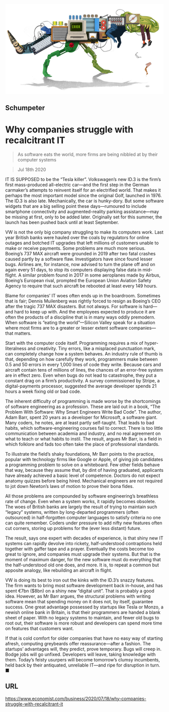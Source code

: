 ![](./images/20200718_WBD000_0.jpg)

## Schumpeter

# Why companies struggle with recalcitrant IT

> As software eats the world, more firms are being nibbled at by their computer systems

> Jul 18th 2020

IT IS SUPPOSED to be the “Tesla killer”. Volkswagen’s new ID.3 is the firm’s first mass-produced all-electric car—and the first step in the German carmaker’s attempts to reinvent itself for an electrified world. That makes it perhaps the most important model since the original Golf, launched in 1976. The ID.3 is also late. Mechanically, the car is hunky-dory. But some software widgets that are a big selling point these days—rumoured to include smartphone connectivity and augmented-reality parking assistance—may be missing at first, only to be added later. Originally set for this summer, the launch has been pushed back until at least September.

VW is not the only big company struggling to make its computers work. Last year British banks were hauled over the coals by regulators for online outages and botched IT upgrades that left millions of customers unable to make or receive payments. Some problems are much more serious. Boeing’s 737 MAX aircraft were grounded in 2019 after two fatal crashes caused partly by a software flaw. Investigators have since found lesser bugs. Airlines are, for instance, now advised to turn the plane off and on again every 51 days, to stop its computers displaying false data in mid-flight. A similar problem found in 2017 in some aeroplanes made by Airbus, Boeing’s European rival, prompted the European Union Aviation Safety Agency to require that such aircraft be rebooted at least every 149 hours.

Blame for companies’ IT woes often ends up in the boardroom. Sometimes that is fair; Dennis Muilenberg was rightly forced to resign as Boeing’s CEO after the tragic 737 MAX disasters. But not always. For software is hard—and hard to keep up with. And the employees expected to produce it are often the products of a discipline that is in many ways oddly premodern. When software is “eating the world”—Silicon Valley speak for a situation where most firms are to a greater or lesser extent software companies—that matters.

Start with the computer code itself. Programming requires a mix of hyper-literalness and creativity. Tiny errors, like a misplaced punctuation mark, can completely change how a system behaves. An industry rule of thumb is that, depending on how carefully they work, programmers make between 0.5 and 50 errors in every 1,000 lines of code they write. Because cars and aircraft contain tens of millions of lines, the chances of an error-free system are in effect zero. Even when bugs do not lead to catastrophe, they put a constant drag on a firm’s productivity. A survey commissioned by Stripe, a digital-payments processor, suggested the average developer spends 21 hours a week fixing old or bad code.

The inherent difficulty of programming is made worse by the shortcomings of software engineering as a profession. These are laid out in a book, “The Problem With Software: Why Smart Engineers Write Bad Code”. The author, Adam Barr, spent 20 years as a developer for Microsoft, a software giant. Many coders, he notes, are at least partly self-taught. That leads to bad habits, which software-engineering courses fail to correct. There is too little communication between academia and industry, and no real agreement on what to teach or what habits to instil. The result, argues Mr Barr, is a field in which folklore and fads too often take the place of professional standards.

To illustrate the field’s shaky foundations, Mr Barr points to the practice, popular with technology firms like Google or Apple, of giving job candidates a programming problem to solve on a whiteboard. Few other fields behave that way, because they assume that, by dint of having graduated, applicants have already achieved a basic level of competence. Doctors do not expect anatomy quizzes before being hired. Mechanical engineers are not required to jot down Newton’s laws of motion to prove their bona fides.

All those problems are compounded by software engineering’s breathless rate of change. Even when a system works, it rapidly becomes obsolete. The woes of British banks are largely the result of trying to maintain such “legacy” systems, written by long-departed programmers (often outsourced) in half-forgotten computer languages to satisfy criteria no one can quite remember. Coders under pressure to add nifty new features often cut corners, storing up problems for the (ever less distant) future.

The result, says one expert with decades of experience, is that shiny new IT systems can rapidly devolve into rickety, half-understood contraptions held together with gaffer tape and a prayer. Eventually the costs become too great to ignore, and companies must upgrade their systems. But that is the moment of maximum danger, for the new software must do everything that the half-understood old one does, and more. It is, to repeat a common but apposite analogy, like rebuilding an aircraft in flight.

VW is doing its best to iron out the kinks with the ID.3’s snazzy features. The firm wants to bring most software development back in-house, and has spent €7bn ($8bn) on a shiny new “digital unit”. That is probably a good idea. However, as Mr Barr argues, the structural problems with writing software mean that spending money on it does not, by itself, guarantee success. One great advantage possessed by startups like Tesla or Monzo, a newish online bank in Britain, is that their programmers are handed a blank sheet of paper. With no legacy systems to maintain, and fewer old bugs to root out, their software is more robust and developers can spend more time on features that customers want.

If that is cold comfort for older companies that have no easy way of starting afresh, computing greybeards offer reassurance—after a fashion. The startups’ advantages will, they predict, prove temporary. Bugs will creep in. Bodge jobs will go unfixed. Developers will leave, taking knowledge with them. Today’s feisty usurpers will become tomorrow’s clumsy incumbents, held back by their antiquated, unreliable IT—and ripe for disruption in turn. ■

## URL

https://www.economist.com/business/2020/07/18/why-companies-struggle-with-recalcitrant-it
